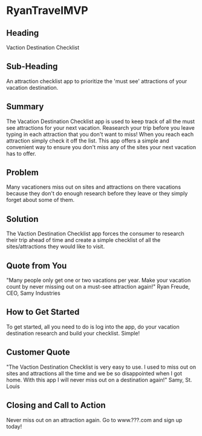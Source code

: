 # RyanTravelMVP


<!--
> This material was originally posted [here](http://www.quora.com/What-is-Amazons-approach-to-product-development-and-product-management). It is reproduced here for posterities sake.

There is an approach called "working backwards" that is widely used at Amazon. They work backwards from the customer, rather than starting with an idea for a product and trying to bolt customers onto it. While working backwards can be applied to any specific product decision, using this approach is especially important when developing new products or features.

For new initiatives a product manager typically starts by writing an internal press release announcing the finished product. The target audience for the press release is the new/updated product's customers, which can be retail customers or internal users of a tool or technology. Internal press releases are centered around the customer problem, how current solutions (internal or external) fail, and how the new product will blow away existing solutions.

If the benefits listed don't sound very interesting or exciting to customers, then perhaps they're not (and shouldn't be built). Instead, the product manager should keep iterating on the press release until they've come up with benefits that actually sound like benefits. Iterating on a press release is a lot less expensive than iterating on the product itself (and quicker!).

If the press release is more than a page and a half, it is probably too long. Keep it simple. 3-4 sentences for most paragraphs. Cut out the fat. Don't make it into a spec. You can accompany the press release with a FAQ that answers all of the other business or execution questions so the press release can stay focused on what the customer gets. My rule of thumb is that if the press release is hard to write, then the product is probably going to suck. Keep working at it until the outline for each paragraph flows.

Oh, and I also like to write press-releases in what I call "Oprah-speak" for mainstream consumer products. Imagine you're sitting on Oprah's couch and have just explained the product to her, and then you listen as she explains it to her audience. That's "Oprah-speak", not "Geek-speak".

Once the project moves into development, the press release can be used as a touchstone; a guiding light. The product team can ask themselves, "Are we building what is in the press release?" If they find they're spending time building things that aren't in the press release (overbuilding), they need to ask themselves why. This keeps product development focused on achieving the customer benefits and not building extraneous stuff that takes longer to build, takes resources to maintain, and doesn't provide real customer benefit (at least not enough to warrant inclusion in the press release).
 -->

## Heading ##
Vaction Destination Checklist

## Sub-Heading ##
An attraction checklist app to prioritize the 'must see' attractions of your vacation destination.

## Summary ##
The Vacation Destination Checklist app is used to keep track of all the must see attractions for your next vacation.  Reasearch your trip before you leave typing in each attraction that you don't want to miss!  When you reach each attraction simply check it off the list.  This app offers a simple and convenient way to ensure you don't miss any of the sites your next vacation has to offer.

## Problem ##
Many vacationers miss out on sites and attractions on there vacations because they don't do enough research before they leave or they simply forget about some of them.

## Solution ##
The Vaction Destination Checklist app forces the consumer to research their trip ahead of time and create a simple checklist of all the sites/attractions they would like to visit.

## Quote from You ##
"Many people only get one or two vacations per year.  Make your vacation count by never missing out on a must-see attraction again!" Ryan Freude, CEO, Samy Industries

## How to Get Started ##
To get started, all you need to do is log into the app, do your vacation destination research and build your checklist. Simple!

## Customer Quote ##
"The Vaction Destination Checklist is very easy to use.  I used to miss out on sites and attractions all the time and we be so disappointed when I got home. With this app I will never miss out on a destination again!" Samy, St. Louis

## Closing and Call to Action ##
Never miss out on an attraction again.  Go to www.???.com and sign up today!